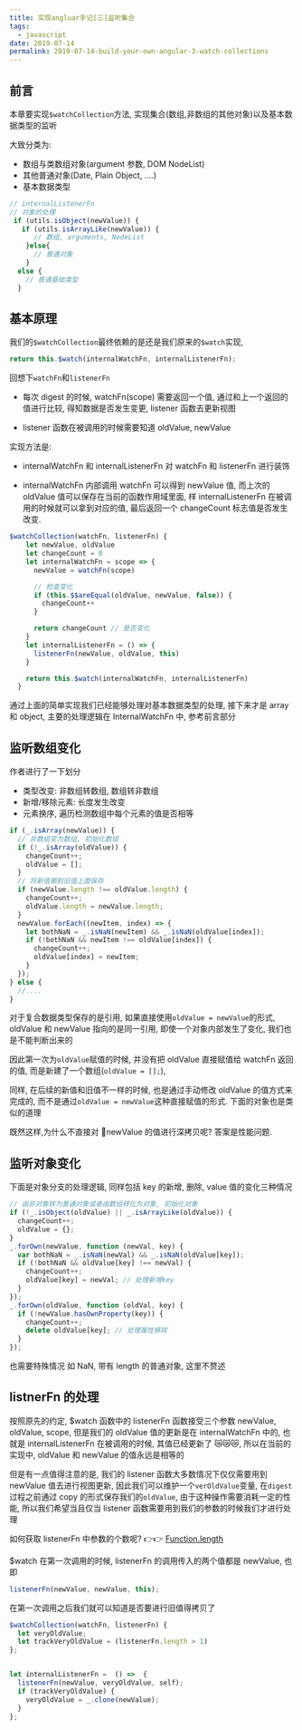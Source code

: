 ```yaml
---
title: 实现angluar手记[三]监听集合
tags:
  - javascript
date: 2019-07-14
permalink: 2019-07-14-build-your-own-angular-3-watch-collections
---
```


## 前言

本章要实现`$watchCollection`方法, 实现集合(数组,非数组的其他对象)以及基本数据类型的监听

大致分类为:

- 数组与类数组对象(argument 参数, DOM NodeList)
- 其他普通对象(Date, Plain Object, ....)
- 基本数据类型

```js
// internalListenerFn
// 对象的处理
 if (utils.isObject(newValue)) {
   if (utils.isArrayLike(newValue)) {
      // 数组, arguments, NodeList
    }else{
      // 普通对象
    }
  else {
    // 普通基础类型
  }
```

## 基本原理

我们的`$watchCollection`最终依赖的是还是我们原来的`$watch`实现,

```js
return this.$watch(internalWatchFn, internalListenerFn);
```

回想下`watchFn`和`listenerFn`

- 每次 digest 的时候, watchFn(scope) 需要返回一个值, 通过和上一个返回的值进行比较, 得知数据是否发生变更, listener 函数去更新视图

- listener 函数在被调用的时候需要知道 oldValue, newValue

实现方法是:

- internalWatchFn 和 internalListenerFn 对 watchFn 和 listenerFn 进行装饰

- internalWatchFn 内部调用 watchFn 可以得到 newValue 值, 而上次的 oldValue 值可以保存在当前的函数作用域里面, 样 internalListenerFn 在被调用的时候就可以拿到对应的值, 最后返回一个 changeCount 标志值是否发生改变.

```js
$watchCollection(watchFn, listenerFn) {
    let newValue, oldValue
    let changeCount = 0
    let internalWatchFn = scope => {
      newValue = watchFn(scope)

      // 检查变化
      if (this.$$areEqual(oldValue, newValue, false)) {
        changeCount++
      }

      return changeCount // 是否变化
    }
    let internalListenerFn = () => {
      listenerFn(newValue, oldValue, this)
    }

    return this.$watch(internalWatchFn, internalListenerFn)
  }

```

通过上面的简单实现我们已经能够处理对基本数据类型的处理, 接下来才是 array 和 object, 主要的处理逻辑在 InternalWatchFn 中, 参考前言部分

## 监听数组变化

作者进行了一下划分

- 类型改变: 非数组转数组, 数组转非数组
- 新增/移除元素: 长度发生改变
- 元素换序, 遍历检测数组中每个元素的值是否相等

```js
if (_.isArray(newValue)) {
  // 非数组变为数组, 初始化数组
  if (!_.isArray(oldValue)) {
    changeCount++;
    oldValue = [];
  }
  // 将新值挪到旧值上面保存
  if (newValue.length !== oldValue.length) {
    changeCount++;
    oldValue.length = newValue.length;
  }
  newValue.forEach((newItem, index) => {
    let bothNaN = _.isNaN(newItem) && _.isNaN(oldValue[index]);
    if (!bothNaN && newItem !== oldValue[index]) {
      changeCount++;
      oldValue[index] = newItem;
    }
  });
} else {
  //....
}
```

对于复合数据类型保存的是引用, 如果直接使用`oldValue = newValue`的形式, oldValue 和 newValue 指向的是同一引用, 即使一个对象内部发生了变化, 我们也是不能判断出来的

因此第一次为`oldValue`赋值的时候, 并没有把 oldValue 直接赋值给 watchFn 返回的值, 而是新建了一个数组(`oldValue = [];`),

同样, 在后续的新值和旧值不一样的时候, 也是通过手动修改 oldValue 的值方式来完成的, 而不是通过`oldValue = newValue`这种直接赋值的形式. 下面的对象也是类似的道理

既然这样,为什么不直接对 newValue 的值进行深拷贝呢? 答案是性能问题.

## 监听对象变化

下面是对象分支的处理逻辑, 同样包括 key 的新增, 删除, value 值的变化三种情况

```js
// 由非对象转为普通对象或者由数组转化为对象, 初始化对象
if (!_.isObject(oldValue) || _.isArrayLike(oldValue)) {
  changeCount++;
  oldValue = {};
}
_.forOwn(newValue, function (newVal, key) {
  var bothNaN = _.isNaN(newVal) && _.isNaN(oldValue[key]);
  if (!bothNaN && oldValue[key] !== newVal) {
    changeCount++;
    oldValue[key] = newVal; // 处理新增key
  }
});
_.forOwn(oldValue, function (oldVal, key) {
  if (!newValue.hasOwnProperty(key)) {
    changeCount++;
    delete oldValue[key]; // 处理属性移除
  }
});
```

也需要特殊情况 如 NaN, 带有 length 的普通对象, 这里不赘述

## listnerFn 的处理

按照原先的约定, \$watch 函数中的 listenerFn 函数接受三个参数 newValue, oldValue, scope, 但是我们的 oldValue 值的更新是在 internalWatchFn 中的, 也就是 internalListenerFn 在被调用的时候, 其值已经更新了 😿😿😿, 所以在当前的实现中, oldValue 和 newValue 的值永远是相等的

但是有一点值得注意的是, 我们的 listener 函数大多数情况下仅仅需要用到 newValue 值去进行视图更新, 因此我们可以维护一个`verOldValue`变量, 在`digest`过程之前通过 copy 的形式保存我们的`oldValue`, 由于这种操作需要消耗一定的性能, 所以我们希望当且仅当 listener 函数需要用到我们的参数的时候我们才进行处理

如何获取 listenerFn 中参数的个数呢? 👉👉 [Function.length](https://developer.mozilla.org/en-US/docs/Web/JavaScript/Reference/Global_Objects/Function/length)

\$watch 在第一次调用的时候, listenerFn 的调用传入的两个值都是 newValue, 也即

```js
listenerFn(newValue, newValue, this);
```

在第一次调用之后我们就可以知道是否要进行旧值得拷贝了

```js
$watchCollection(watchFn, listenerFn) {
  let veryOldValue;
  let trackVeryOldValue = (listenerFn.length > 1)
};


let internalListenerFn =  () =>  {
  listenerFn(newValue, veryOldValue, self);
  if (trackVeryOldValue) {
    veryOldValue = _.clone(newValue);
  }
};
```
